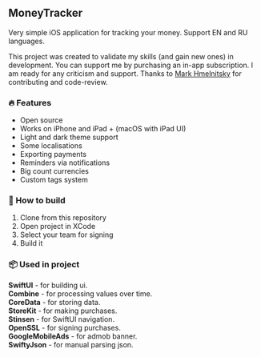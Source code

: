 ## MoneyTracker
Very simple iOS application for tracking your money. Support EN and RU languages.<br>

This project was created to validate my skills (and gain new ones) in development. You can support me by purchasing an in-app subscription. I am ready for any criticism and support. Thanks to <a href="https://github.com/openmetrue">Mark Hmelnitsky</a> for contributing and code-review.<br>
<!--a href="https://apps.apple.com/ua/app/moneytracker/id1631794003">Get from AppStore</a> (see screenshots on appstore page) -->

### 🔥 Features
- Open source
- Works on iPhone and iPad + (macOS with iPad UI)
- Light and dark theme support
- Some localisations
- Exporting payments
- Reminders via notifications
- Big count currencies
- Custom tags system

### 🔨 How to build
1. Clone from this repository
2. Open project in XCode
3. Select your team for signing
4. Build it

### 📦 Used in project
<b>SwiftUI</b> - for building ui.<br>
<b>Combine</b> - for processing values over time.<br>
<b>CoreData</b> - for storing data.<br>
<b>StoreKit</b> - for making purchases.<br>
<b>Stinsen</b> - for SwiftUI navigation.<br>
<b>OpenSSL</b> - for signing purchases.<br>
<b>GoogleMobileAds</b> - for admob banner.<br>
<b>SwiftyJson</b> - for manual parsing json.<br>
